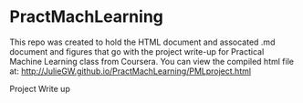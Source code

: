 PractMachLearning
=================
This repo was created to hold the HTML document and assocated .md document and figures that go with the project write-up for
Practical Machine Learning class from Coursera. You can view the compiled html file at:  http://JulieGW.github.io/PractMachLearning/PMLproject.html

Project Write up
